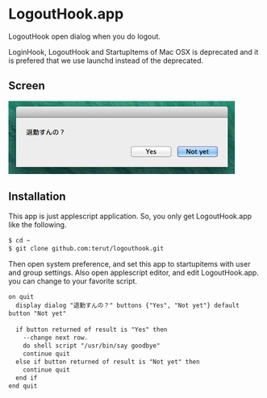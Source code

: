 # LogoutHook.app

LogoutHook open dialog when you do logout.

LoginHook, LogoutHook and StartupItems of Mac OSX is deprecated and it is prefered that we use launchd instead of the deprecated.

## Screen

![screenshot](screen/screenshot.png)

## Installation

This app is just applescript application.
So, you only get LogoutHook.app like the following.

```sh
$ cd ~
$ git clone github.com:terut/logouthook.git
```

Then open system preference, and set this app to startupitems with user and group settings.
Also open applescript editor, and edit LogoutHook.app. you can change to your favorite script.

```applescript
on quit
  display dialog "退勤すんの？" buttons {"Yes", "Not yet"} default button "Not yet"
  
  if button returned of result is "Yes" then
    --change next row.
    do shell script "/usr/bin/say goodbye"
    continue quit
  else if button returned of result is "Not yet" then
    continue quit
  end if
end quit
```

